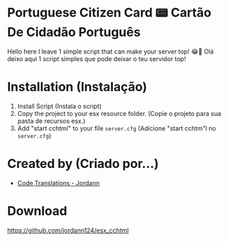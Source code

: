 # Portuguese Citizen Card 📟 Cartão De Cidadão Português

Hello here I leave 1 simple script that can make your server top! 😂🧰
Olá deixo aqui 1 script simples que pode deixar o teu servidor top!

# Installation (Instalação)
1. Install Script (Instala o script)
2. Copy the project to your esx resource folder. (Copie o projeto para sua pasta de recursos esx.)
3. Add "start cchtml" to your file `server.cfg`     (Adicione "start cchtm"l no `server.cfg`)

# Created by (Criado por...)
- [Code,Translations - Jordann](https://github.com/jordann124)

# Download
https://github.com/jordann124/esx_cchtml
